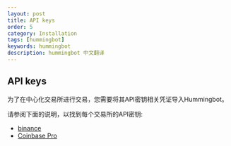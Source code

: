 ```yaml
---
layout: post
title: API keys
order: 5
category: Installation
tags: [hummingbot]
keywords: hummingbot
description: hummingbot 中文翻译
---
```


## API keys

为了在中心化交易所进行交易，您需要将其API密钥相关凭证导入Hummingbot。

请参阅下面的说明，以找到每个交易所的API密钥:

- [binance](https://docs.hummingbot.io/connectors/binance)
- [Coinbase Pro](https://docs.hummingbot.io/connectors/coinbase)
